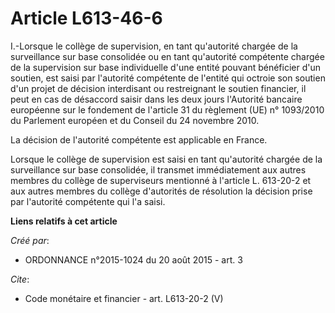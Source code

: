 # Article L613-46-6

I.-Lorsque le collège de supervision, en tant qu'autorité chargée de la surveillance sur base consolidée ou en tant
qu'autorité compétente chargée de la supervision sur base individuelle d'une entité pouvant bénéficier d'un soutien, est
saisi par l'autorité compétente de l'entité qui octroie son soutien d'un projet de décision interdisant ou restreignant le
soutien financier, il peut en cas de désaccord saisir dans les deux jours l'Autorité bancaire européenne sur le fondement de
l'article 31 du règlement (UE) n° 1093/2010 du Parlement européen et du Conseil du 24 novembre 2010. 

La décision de l'autorité compétente est applicable en France. 

Lorsque le collège de supervision est saisi en tant qu'autorité chargée de la surveillance sur base consolidée, il transmet
immédiatement aux autres membres du collège de superviseurs mentionné à l'article L. 613-20-2 et aux autres membres du
collège d'autorités de résolution la décision prise par l'autorité compétente qui l'a saisi.

**Liens relatifs à cet article**

_Créé par_:

  - ORDONNANCE n°2015-1024 du 20 août 2015 - art. 3

_Cite_:

  - Code monétaire et financier - art. L613-20-2 (V)

